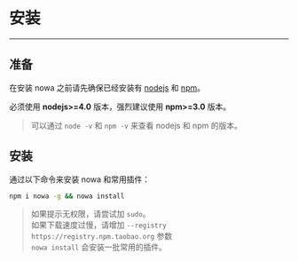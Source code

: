 # 安装

---

## 准备

在安装 nowa 之前请先确保已经安装有 [nodejs](https://nodejs.org/) 和 [npm](https://www.npmjs.com/)。

必须使用 **nodejs>=4.0** 版本，强烈建议使用 **npm>=3.0** 版本。  
> 可以通过 `node -v` 和 `npm -v` 来查看 nodejs 和 npm 的版本。

## 安装

通过以下命令来安装 nowa 和常用插件：

```bash
npm i nowa -g && nowa install
```

> 如果提示无权限，请尝试加 `sudo`。  
> 如果下载速度过慢，请增加 `--registry https://registry.npm.taobao.org` 参数  
> `nowa install` 会安装一批常用的插件。


